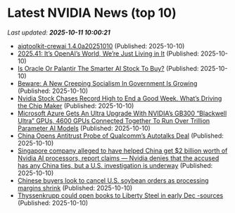 # Latest NVIDIA News (top 10)
_Last updated: **2025-10-11 10:00:21**_

- [aiqtoolkit-crewai 1.4.0a20251010](https://pypi.org/project/aiqtoolkit-crewai/1.4.0a20251010/) (Published: 2025-10-10)
- [2025.41: It’s OpenAI’s World, We’re Just Living in It](https://stratechery.com/2025/its-openais-world-were-just-living-in-it/) (Published: 2025-10-10)
- [Is Oracle Or Palantir The Smarter AI Stock To Buy?](https://www.forbes.com/sites/investor-hub/article/is-oracle-or-palantir-the-smarter-ai-stock-to-buy/) (Published: 2025-10-10)
- [Beware: A New Creeping Socialism In Government Is Growing](https://www.forbes.com/sites/steveforbes/2025/10/10/beware-a-new-creeping-socialism-in-government-is-growing/) (Published: 2025-10-10)
- [Nvidia Stock Chases Record High to End a Good Week. What’s Driving the Chip Maker](https://biztoc.com/x/ea7c49bee6dec4ed) (Published: 2025-10-10)
- [Microsoft Azure Gets An Ultra Upgrade With NVIDIA’s GB300 “Blackwell Ultra” GPUs, 4600 GPUs Connected Together To Run Over Trillion Parameter AI Models](https://wccftech.com/microsoft-azure-nvidia-gb300-blackwell-ultra-gpus-run-trillion-parameter-ai-models/) (Published: 2025-10-10)
- [China Opens Antitrust Probe of Qualcomm’s Autotalks Deal](https://finance.yahoo.com/news/china-opens-antitrust-probe-qualcomm-093947002.html) (Published: 2025-10-10)
- [Singapore company alleged to have helped China get $2 billion worth of Nvidia AI processors, report claims — Nvidia denies that the accused has any China ties, but a U.S. investigation is underway](https://www.tomshardware.com/tech-industry/artificial-intelligence/singapore-company-alleged-to-have-helped-china-get-usd2-billion-worth-of-nvidia-ai-processors-report-claims-nvidia-denies-that-the-accused-has-any-china-ties-but-a-u-s-investigation-is-underway) (Published: 2025-10-10)
- [Chinese buyers look to cancel U.S. soybean orders as processing margins shrink](https://biztoc.com/x/aebd23faef74a3b2) (Published: 2025-10-10)
- [Thyssenkrupp could open books to Liberty Steel in early Dec -sources](https://biztoc.com/x/9f9e01dd62bdd30a) (Published: 2025-10-10)
